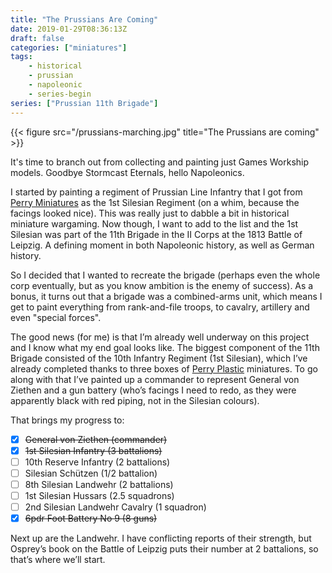 ```yaml
---
title: "The Prussians Are Coming"
date: 2019-01-29T08:36:13Z
draft: false
categories: ["miniatures"]
tags:
    - historical
    - prussian
    - napoleonic
    - series-begin
series: ["Prussian 11th Brigade"]
---
```


{{< figure src="/prussians-marching.jpg" title="The Prussians are coming" >}}

It's time to branch out from collecting and painting just Games Workship models. Goodbye Stormcast Eternals, hello Napoleonics. 

I started by painting a regiment of Prussian Line Infantry that I got from [Perry Miniatures](perry-miniatures) as the 1st Silesian Regiment (on a whim, because the facings looked nice). This was really just to dabble a bit in historical miniature wargaming. Now though, I want to add to the list and the 1st Silesian was part of the 11th Brigade in the II Corps at the 1813 Battle of Leipzig. A defining moment in both Napoleonic history, as well as German history.

So I decided that I wanted to recreate the brigade (perhaps even the whole corp eventually, but as you know ambition is the enemy of success). As a bonus, it turns out that a brigade was a combined-arms unit, which means I get to paint everything from rank-and-file troops, to cavalry, artillery and even "special forces".

The good news (for me) is that I’m already well underway on this project and I know what my end goal looks like. The biggest component of the 11th Brigade consisted of the 10th Infantry Regiment (1st Silesian), which I’ve already completed thanks to three boxes of [Perry Plastic](perry-miniatures) miniatures. To go along with that I’ve painted up a commander to represent General von Ziethen and a gun battery (who’s facings I need to redo, as they were apparently black with red piping, not in the Silesian colours).

That brings my progress to:

- [X] ~~General von Ziethen (commander)~~
- [X] ~~1st Silesian Infantry (3 battalions)~~
- [ ] 10th Reserve Infantry (2 battalions)
- [ ] Silesian Schützen (1/2 battalion)
- [ ] 8th Silesian Landwehr (2 battalions)
- [ ] 1st Silesian Hussars (2.5 squadrons)
- [ ] 2nd Silesian Landwehr Cavalry (1 squadron)
- [X] ~~6pdr Foot Battery No 9 (8 guns)~~

Next up are the Landwehr. I have conflicting reports of their strength, but Osprey’s book on the Battle of Leipzig puts their number at 2 battalions, so that’s where we’ll start.
